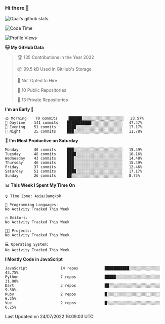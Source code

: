 ### Hi there 👋

![Opal's github stats](https://github-readme-stats.vercel.app/api?username=coolkidneversleep&count_private=true&show_icons=true&theme=radical)


<!--START_SECTION:waka-->
![Code Time](http://img.shields.io/badge/Code%20Time-0%20secs-blue)

![Profile Views](http://img.shields.io/badge/Profile%20Views-0-blue)

**🐱 My GitHub Data** 

> 🏆 135 Contributions in the Year 2022
 > 
> 📦 99.5 kB Used in GitHub's Storage 
 > 
> 🚫 Not Opted to Hire
 > 
> 📜 10 Public Repositories 
 > 
> 🔑 13 Private Repositories  
 > 
**I'm an Early 🐤** 

```text
🌞 Morning    70 commits     ██████░░░░░░░░░░░░░░░░░░░   23.57% 
🌆 Daytime    141 commits    ███████████░░░░░░░░░░░░░░   47.47% 
🌃 Evening    51 commits     ████░░░░░░░░░░░░░░░░░░░░░   17.17% 
🌙 Night      35 commits     ███░░░░░░░░░░░░░░░░░░░░░░   11.78%

```
📅 **I'm Most Productive on Saturday** 

```text
Monday       46 commits     ███░░░░░░░░░░░░░░░░░░░░░░   15.49% 
Tuesday      48 commits     ████░░░░░░░░░░░░░░░░░░░░░   16.16% 
Wednesday    43 commits     ███░░░░░░░░░░░░░░░░░░░░░░   14.48% 
Thursday     46 commits     ███░░░░░░░░░░░░░░░░░░░░░░   15.49% 
Friday       37 commits     ███░░░░░░░░░░░░░░░░░░░░░░   12.46% 
Saturday     51 commits     ████░░░░░░░░░░░░░░░░░░░░░   17.17% 
Sunday       26 commits     ██░░░░░░░░░░░░░░░░░░░░░░░   8.75%

```


📊 **This Week I Spent My Time On** 

```text
⌚︎ Time Zone: Asia/Bangkok

💬 Programming Languages: 
No Activity Tracked This Week

🔥 Editors: 
No Activity Tracked This Week

🐱‍💻 Projects: 
No Activity Tracked This Week

💻 Operating System: 
No Activity Tracked This Week

```

**I Mostly Code in JavaScript** 

```text
JavaScript               14 repos            ███████████░░░░░░░░░░░░░░   43.75% 
Python                   7 repos             █████░░░░░░░░░░░░░░░░░░░░   21.88% 
Dart                     3 repos             ██░░░░░░░░░░░░░░░░░░░░░░░   9.38% 
Ruby                     2 repos             █░░░░░░░░░░░░░░░░░░░░░░░░   6.25% 
Vue                      2 repos             █░░░░░░░░░░░░░░░░░░░░░░░░   6.25%

```



 Last Updated on 24/07/2022 16:09:03 UTC
<!--END_SECTION:waka-->
